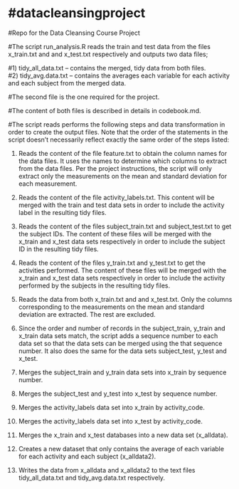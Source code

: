 #datacleansingproject
====================

#Repo for the Data Cleansing Course Project

#The script run_analysis.R reads the train and test data from the files x_train.txt and and x_test.txt respectively and outputs two data files;

#1)	tidy_all_data.txt – contains the merged, tidy data from both files.  
#2)	tidy_avg.data.txt – contains the averages each variable for each activity and each subject from the merged data.

#The second file is the one required for the project.

#The content of both files is described in details in codebook.md.

#The script reads performs the following steps and data transformation in order to create the output files.  Note that the order of the statements in the script doesn’t necessarily reflect exactly the same order of the steps listed:

1)	Reads the content of the file feature.txt to obtain the column names for the data files.  It uses the names to determine which columns to extract from the data files.  Per the project instructions, the script will only extract only the measurements on the mean and standard deviation for each measurement.

2)	Reads the content of the file activity_labels.txt.  This content will be merged with the train and test data sets in order to include the activity label in the resulting tidy files.

3)	Reads the content of the files subject_train.txt and subject_test.txt to get the subject IDs.  The content of these files will be merged with the x_train and x_test data sets respectively in order to include the subject ID in the resulting tidy files.

4)	Reads the content of the files y_train.txt and y_test.txt to get the activities performed.  The content of these files will be merged with the x_train and x_test data sets respectively in order to include the activity performed by the subjects in the resulting tidy files.

5)	Reads the data from both x_train.txt and and x_test.txt.  Only the columns corresponding to the measurements on the mean and standard deviation are extracted.  The rest are excluded.

6)	Since the order and number of records in the subject_train, y_train and x_train data sets match, the script adds a sequence number to each data set so that the data sets can be merged using the that sequence number.  It also does the same for the data sets subject_test, y_test  and x_test.

7)	Merges the subject_train and y_train data sets into x_train by sequence number.

8)	Merges the subject_test  and y_test into x_test by sequence number.

9)	Merges the activity_labels data set into x_train by activity_code.

10)	Merges the activity_labels data set into x_test by activity_code.

11)	Merges the x_train and x_test databases into a new data set (x_alldata).

12)	Creates a new dataset that only contains the average of each variable for each activity and each subject (x_alldata2).

13)	Writes the data from x_alldata and x_alldata2 to the text files tidy_all_data.txt and tidy_avg.data.txt respectively.
